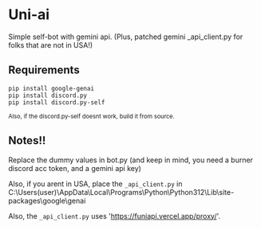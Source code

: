 # Uni-ai
Simple self-bot with gemini api. (Plus, patched gemini _api_client.py for folks that are not in USA!)

## Requirements
```
pip install google-genai
pip install discord.py
pip install discord.py-self
```
<sup>Also, if the discord.py-self doesnt work, build it from source.</sup>

## Notes!!
Replace the dummy values in bot.py (and keep in mind, you need a burner discord acc token, and a gemini api key)

Also, if you arent in USA, place the `_api_client.py` in C:\Users\(user)\AppData\Local\Programs\Python\Python312\Lib\site-packages\google\genai

Also, the `_api_client.py` uses 'https://funiapi.vercel.app/proxy/'.
